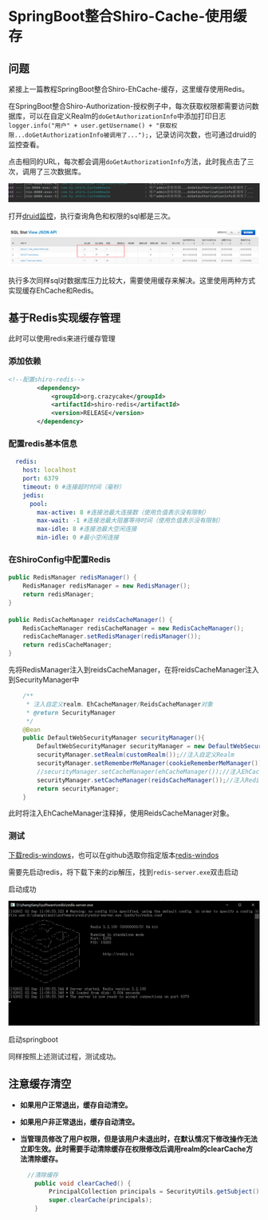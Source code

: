 # SpringBoot整合Shiro-Cache-使用缓存

## 问题

紧接上一篇教程SpringBoot整合Shiro-EhCache-缓存，这里缓存使用Redis。

在SpringBoot整合Shiro-Authorization-授权例子中，每次获取权限都需要访问数据库，可以在自定义Realm的`doGetAuthorizationInfo`中添加打印日志`logger.info("用户" + user.getUsername() + "获取权限...doGetAuthorizationInfo被调用了...");`，记录访问次数，也可通过druid的监控查看。

点击相同的URL，每次都会调用`doGetAuthorizationInfo`方法，此时我点击了三次，调用了三次数据库。

![1](./img/1.png)

打开[druid监控](http://localhost:8080/druid/sql.html)，执行查询角色和权限的sql都是三次。

![2](./img/2.png)

执行多次同样sql对数据库压力比较大，需要使用缓存来解决。这里使用两种方式实现缓存EhCache和Redis。

## 基于Redis实现缓存管理

此时可以使用redis来进行缓存管理

### 添加依赖

```xml
<!--配置shiro-redis-->
        <dependency>
            <groupId>org.crazycake</groupId>
            <artifactId>shiro-redis</artifactId>
            <version>RELEASE</version>
        </dependency>
```

### 配置redis基本信息

```yml
  redis:
    host: localhost
    port: 6379
    timeout: 0 #连接超时时间（毫秒）
    jedis:
      pool:
        max-active: 8 #连接池最大连接数（使用负值表示没有限制）
        max-wait: -1 #连接池最大阻塞等待时间（使用负值表示没有限制）
        max-idle: 8 #连接池最大空闲连接
        min-idle: 0 #最小空闲连接
```

### 在ShiroConfig中配置Redis

```java
public RedisManager redisManager() {
    RedisManager redisManager = new RedisManager();
    return redisManager;
}

public RedisCacheManager reidsCacheManager() {
    RedisCacheManager redisCacheManager = new RedisCacheManager();
    redisCacheManager.setRedisManager(redisManager());
    return redisCacheManager;
}
```

先将RedisManager注入到reidsCacheManager，在将reidsCacheManager注入到SecurityManager中

```java
    /**
     * 注入自定义realm、EhCacheManager/ReidsCacheManager对象
     * @return SecurityManager
     */
    @Bean
    public DefaultWebSecurityManager securityManager(){
        DefaultWebSecurityManager securityManager = new DefaultWebSecurityManager();
        securityManager.setRealm(customRealm());//注入自定义Realm
        securityManager.setRememberMeManager(cookieRememberMeManager());//注入RememberMeManager
        //securityManager.setCacheManager(ehCacheManager());//注入EhCacheManager
        securityManager.setCacheManager(reidsCacheManager());//注入RedisCacheManager
        return securityManager;
    }
```

此时将注入EhCacheManager注释掉，使用ReidsCacheManager对象。

### 测试

[下载redis-windows](https://github.com/microsoftarchive/redis/releases/download/win-3.2.100/Redis-x64-3.2.100.zip)，也可以在github选取你指定版本[redis-windos](https://github.com/microsoftarchive/redis/releases)

需要先启动redis，将下载下来的zip解压，找到`redis-server.exe`双击启动

启动成功

![6](./img/6.png)

启动springboot

同样按照上述测试过程，测试成功。

## 注意缓存清空

- **如果用户正常退出，缓存自动清空。**

- **如果用户非正常退出，缓存自动清空。**

- **当管理员修改了用户权限，但是该用户未退出时，在默认情况下修改操作无法立即生效。此时需要手动清除缓存在权限修改后调用realm的clearCache方法清除缓存。**

  ```java
    //清除缓存
      public void clearCached() {
          PrincipalCollection principals = SecurityUtils.getSubject().getPrincipals();
          super.clearCache(principals);
      }
  ```

  
  

